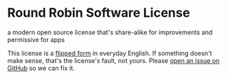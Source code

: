 # Round Robin Software License

a modern open source license that's share-alike for improvements and permissive for apps

This license is a [flipped form](https://flippedform.com) in everyday English.  If something doesn't make sense, that's the license's fault, not yours.  Please [open an issue on GitHub](https://github.com/berneout/round-robin-license/issues/new) so we can fix it.
